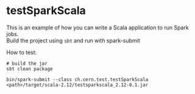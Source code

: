 # testSparkScala

This is an example of how you can write a Scala application to run Spark jobs.   
Build the project using `sbt` and run with spark-submit  

How to test:  
```
# build the jar
sbt clean package

bin/spark-submit --class ch.cern.test.testSparkScala <path>/target/scala-2.12/testsparkscala_2.12-0.1.jar
```
